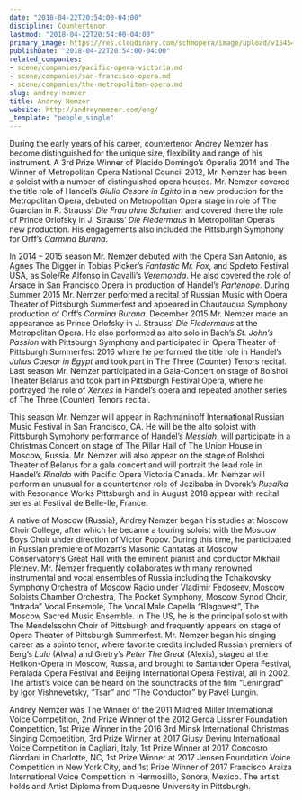 ```yaml
---
date: "2018-04-22T20:54:00-04:00"
discipline: Countertenor
lastmod: "2018-04-22T20:54:00-04:00"
primary_image: https://res.cloudinary.com/schmopera/image/upload/v1545409169/media/webhook-uploads/1524444711995/IMG_8879-2.jpg.jpg
publishDate: "2018-04-22T20:54:00-04:00"
related_companies:
- scene/companies/pacific-opera-victoria.md
- scene/companies/san-francisco-opera.md
- scene/companies/the-metropolitan-opera.md
slug: andrey-nemzer
title: Andrey Nemzer
website: http://andreynemzer.com/eng/
_template: "people_single"
---
```


During the early years of his career, countertenor Andrey Nemzer has become distinguished for the unique size, flexibility and range of his instrument. A 3rd Prize Winner of Placido Domingo’s Operalia 2014 and The Winner of Metropolitan Opera National Council 2012, Mr. Nemzer has been a soloist with a number of distinguished opera houses. Mr. Nemzer covered the title role of Handel’s *Giulio Cesare in Egitto* in a new production for the Metropolitan Opera, debuted on Metropolitan Opera stage in role of The Guardian in R. Strauss’ *Die Frau ohne Schatten* and covered there the role of Prince Orlofsky in J. Strauss’ *Die Fledermaus* in Metropolitan Opera’s new production. His engagements also included the Pittsburgh Symphony for Orff’s *Carmina Burana*. 

In 2014 – 2015 season Mr. Nemzer debuted with the Opera San Antonio, as Agnes The Digger in Tobias Picker’s *Fantastic Mr. Fox*, and Spoleto Festival USA, as Sole/Re Alfonso in Cavalli’s *Veremonda*. He also covered the role of Arsace in San Francisco Opera in production of Handel’s *Partenope*. During Summer 2015 Mr. Nemzer performed a recital of Russian Music with Opera Theater of Pittsburgh Summerfest and appeared in Chautauqua Symphony production of Orff’s *Carmina Burana*. December 2015 Mr. Nemzer made an appearance as Prince Orlofsky in J. Strauss’ *Die Fledermaus* at the Metropolitan Opera. He also performed as alto solo in Bach’s *St. John’s Passion* with Pittsburgh Symphony and participated in Opera Theater of Pittsburgh Summerfest 2016 where he performed the title role in Handel’s *Julius Caesar in Egypt* and took part in The Three (Counter) Tenors recital. Last season Mr. Nemzer participated in a Gala-Concert on stage of Bolshoi Theater Belarus and took part in Pittsburgh Festival Opera, where he portrayed the role of *Xerxes* in Handel’s opera and repeated another series of The Three (Counter) Tenors recital. 

This season Mr. Nemzer will appear in Rachmaninoff International Russian Music Festival in San Francisco, CA. He will be the alto soloist with Pittsburgh Symphony performance of Handel’s *Messiah*, will participate in a Christmas Concert on stage of The Pillar Hall of The Union House in Moscow, Russia. Mr. Nemzer will also appear on the stage of Bolshoi Theater of Belarus for a gala concert and will portrait the lead role in Handel’s *Rinaldo* with Pacific Opera Victoria Canada. Mr. Nemzer will perform an unusual for a countertenor role of Jezibaba in Dvorak’s *Rusalka* with Resonance Works Pittsburgh and in August 2018 appear with recital series at Festival de Belle-Ile, France.

A native of Moscow (Russia), Andrey Nemzer began his studies at Moscow Choir College, after which he became a touring soloist with the Moscow Boys Choir under direction of Victor Popov. During this time, he participated in Russian premiere of Mozart’s Masonic Cantatas at Moscow Conservatory’s Great Hall with the eminent pianist and conductor Mikhail Pletnev. Mr. Nemzer frequently collaborates with many renowned instrumental and vocal ensembles of Russia including the Tchaikovsky Symphony Orchestra of Moscow Radio under Vladimir Fedoseev, Moscow Soloists Chamber Orchestra, The Pocket Symphony, Moscow Synod Choir, “Intrada” Vocal Ensemble, The Vocal Male Capella “Blagovest”, The Moscow Sacred Music Ensemble. In The US, he is the principal soloist with The Mendelssohn Choir of Pittsburgh and frequently appears on stage of Opera Theater of Pittsburgh Summerfest. Mr. Nemzer began his singing career as a spinto tenor, where favorite credits included Russian premiers of Berg’s *Lulu* (Alwa) and Gretry’s *Peter The Great* (Alexis), staged at the Helikon-Opera in Moscow, Russia, and brought to Santander Opera Festival, Peralada Opera Festival and Beijing International Opera Festival, all in 2002. The artist’s voice can be heard on the soundtracks of the film “Leningrad” by Igor Vishnevetsky, “Tsar” and “The Conductor” by Pavel Lungin. 

Andrey Nemzer was The Winner of the 2011 Mildred Miller International Voice Competition, 2nd Prize Winner of the 2012 Gerda Lissner Foundation Competition, 1st Prize Winner in the 2016 3rd Minsk International Christmas Singing Competition, 3rd Prize Winner at 2017 Giusy Devinu International Voice Competition in Cagliari, Italy, 1st Prize Winner at 2017 Concosro Giordani in Charlotte, NC, 1st Prize Winner at 2017 Jensen Foundation Voice Competition in New York City, and 1st Prize Winner of 2017 Francisco Araiza International Voice Competition in Hermosillo, Sonora, Mexico. The artist holds and Artist Diploma from Duquesne University in Pittsburgh.
